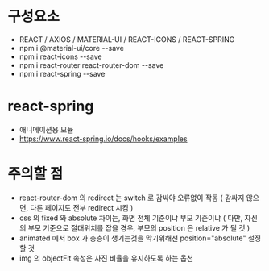 # 구성요소
- REACT / AXIOS / MATERIAL-UI / REACT-ICONS / REACT-SPRING
- npm i @material-ui/core --save
- npm i react-icons --save
- npm i react-router react-router-dom --save
- npm i react-spring --save

# react-spring
- 애니메이션용 모듈
- https://www.react-spring.io/docs/hooks/examples

# 주의할 점
- react-router-dom 의 redirect 는 switch 로 감싸야 오류없이 작동
  ( 감싸지 않으면, 다른 페이지도 전부 redirect 시킴 )
- css 의 fixed 와 absolute 차이는, 화면 전체 기준이냐 부모 기준이냐
  ( 다만, 자신의 부모 기준으로 절대위치를 잡을 경우, 부모의 position 은 relative 가 될 것 )
- animated 에서 box 가 층층이 생기는것을 막기위해선 position="absolute" 설정할 것
- img 의 objectFit 속성은 사진 비율을 유지하도록 하는 옵션

